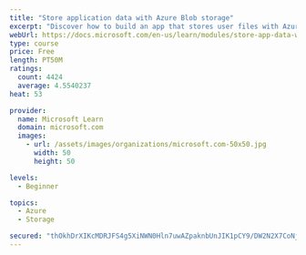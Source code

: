 ```yaml
---
title: "Store application data with Azure Blob storage"
excerpt: "Discover how to build an app that stores user files with Azure Blob storage, use Blob storage in a web app, and use the Azure Storage SDK for .NET Core."
webUrl: https://docs.microsoft.com/en-us/learn/modules/store-app-data-with-azure-blob-storage/
type: course
price: Free
length: PT50M
ratings:
  count: 4424
  average: 4.5540237
heat: 53

provider:
  name: Microsoft Learn
  domain: microsoft.com
  images:
    - url: /assets/images/organizations/microsoft.com-50x50.jpg
      width: 50
      height: 50

levels:
  - Beginner

topics:
  - Azure
  - Storage

secured: "thOkhDrXIKcMDRJFS4g5XiNWN0Hln7uwAZpaknbUnJIK1pCY9/DW2N2X7CoNj9vTC49tbvEHSnAcxqZyLBqTBtkOFKTasf5SKEi5aREiU/oI9i5VsL1BFRgTxfDwt8Oajsya/BVAzl+jwrov03XRfRmB7UuFn0LorycCDDFEG9+SIuzCMaykIPqPN+bQUTX49kSERXdgovBIwa9DnxmnPGJvZTw1bfz+j0E1VRVMOHkdhrYc9Ps7vG0n5RLh6Lsfpw79prWY209YVqMpXQdooAptMF+Y79X+tZwNLCTg3NO+PTUtnMLDR8tda5A3EeIeA6sdkQC6TYscfw0ROfTx+TqofH+nS97f1Uo0yEILZiWuZ5AH+mg2k41uc08M5bKl3Hb2l+cA5B2dIn+Wbkuz0a5z1dxcYYJJbKD4cPwfAL0=;hbiBfyXHmCAFMFlFePfv4g=="
---
```


